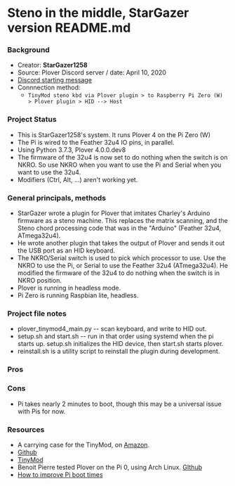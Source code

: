 # Steno in the middle, StarGazer version README.md


### Background
* Creator: **StarGazer1258**
* Source: Plover Discord server / date: April 10, 2020
* [Discord starting message](https://discordapp.com/channels/136953735426473984/322442139906736128/698289629249667162)
* Connnection method:
    - `TinyMod steno kbd via Plover plugin > to Raspberry Pi Zero (W) > Plover plugin > HID --> Host`

### Project Status
* This is StarGazer1258's system. It runs Plover 4 on the Pi Zero (W)
* The Pi is wired to the Feather 32u4 IO pins, in parallel.
* Using Python 3.7.3, Plover 4.0.0.dev8
* The firmware of the 32u4 is now set to do nothing when the switch is on NKRO. So use NKRO when you want to use the Pi and Serial when you want to use the 32u4.
* Modifiers (Ctrl, Alt, ...) aren't working yet.


### General principals, methods
* StarGazer wrote a plugin for Plover that imitates Charley's Arduino firmware as a steno machine. This replaces the matrix scanning, and the Steno chord processing code that was in the "Arduino" (Feather 32u4, ATmega32u4).
* He wrote another plugin that takes the output of Plover and sends it out the USB port as an HID keyboard.
* The NKRO/Serial switch is used to pick which processor to use. Use the NKRO to use the Pi, or Serial to use the Feather 32u4 (ATmega32u4). He modified the firmware of the 32u4 to do nothing when the switch is in NKRO position.
* Plover is running in headless mode.
* Pi Zero is running Raspbian lite, headless.

### Project file notes
* plover_tinymod4_main.py -- scan keyboard, and write to HID out.
* setup.sh and start.sh -- run in that order using systemd when the pi starts up. setup.sh initializes the HID device, then start.sh starts plover.
* reinstall.sh is a utility script to reinstall the plugin during development.


### Pros


### Cons
* Pi takes nearly 2 minutes to boot, though this may be a universal issue with Pis for now.

### Resources
* A carrying case for the TinyMod, on [Amazon](https://www.amazon.com/dp/B07KM943K4).
* [Github](https://github.com/StarGazer1258/plover-tinymod4)
* [TinyMod](https://stenomod.blogspot.com/)
* Benoit Pierre tested Plover on the Pi 0, using Arch Linux. [GIthub](https://gist.github.com/anonymous/14eb7dc40b9624432ca0dbafb28d3f1a)
* [How to improve Pi boot times]( https://raspberrypi.stackexchange.com/questions/14763/how-to-improve-boot-time-for-raspberry-pi)

